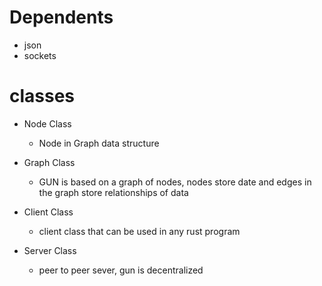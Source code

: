 # Dependents

- json
- sockets

# classes

- Node Class
  - Node in Graph data structure
  
- Graph Class
  - GUN is based on a graph of nodes, nodes store date and edges in the graph store relationships of data

- Client Class
  - client class that can be used in any rust program
- Server Class
  - peer to peer sever, gun is decentralized 


